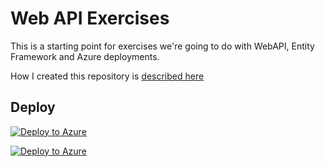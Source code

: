 # Web API Exercises

This is a starting point for exercises we're going to do with WebAPI, Entity Framework and Azure deployments.

How I created this repository is [described here](https://www.marcusoft.net)

## Deploy

[![Deploy to Azure](https://aka.ms/deploytoazurebutton)](https://portal.azure.com/#create/Microsoft.Template/uri/https%3A%2F%2Fraw.githubusercontent.com%2Fmarcusoftnet%2FWebAPIExercises%2Fmain%2Fazuredeploy.json)

[![Deploy to Azure](https://aka.ms/deploytoazurebutton)](https://portal.azure.com/#create/Microsoft.Template/uri/https%3A%2F%2Fraw.githubusercontent.com%2Fmarcusoftnet%2FWebAPIExercises%2Fmain%2Fazuredeploy.json)
